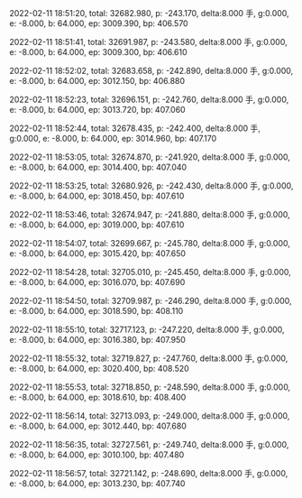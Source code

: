 2022-02-11 18:51:20, total: 32682.980, p: -243.170, delta:8.000 手, g:0.000, e: -8.000, b: 64.000, ep: 3009.390, bp: 406.570

2022-02-11 18:51:41, total: 32691.987, p: -243.580, delta:8.000 手, g:0.000, e: -8.000, b: 64.000, ep: 3009.300, bp: 406.610

2022-02-11 18:52:02, total: 32683.658, p: -242.890, delta:8.000 手, g:0.000, e: -8.000, b: 64.000, ep: 3012.150, bp: 406.880

2022-02-11 18:52:23, total: 32696.151, p: -242.760, delta:8.000 手, g:0.000, e: -8.000, b: 64.000, ep: 3013.720, bp: 407.060

2022-02-11 18:52:44, total: 32678.435, p: -242.400, delta:8.000 手, g:0.000, e: -8.000, b: 64.000, ep: 3014.960, bp: 407.170

2022-02-11 18:53:05, total: 32674.870, p: -241.920, delta:8.000 手, g:0.000, e: -8.000, b: 64.000, ep: 3014.400, bp: 407.040

2022-02-11 18:53:25, total: 32680.926, p: -242.430, delta:8.000 手, g:0.000, e: -8.000, b: 64.000, ep: 3018.450, bp: 407.610

2022-02-11 18:53:46, total: 32674.947, p: -241.880, delta:8.000 手, g:0.000, e: -8.000, b: 64.000, ep: 3019.000, bp: 407.610

2022-02-11 18:54:07, total: 32699.667, p: -245.780, delta:8.000 手, g:0.000, e: -8.000, b: 64.000, ep: 3015.420, bp: 407.650

2022-02-11 18:54:28, total: 32705.010, p: -245.450, delta:8.000 手, g:0.000, e: -8.000, b: 64.000, ep: 3016.070, bp: 407.690

2022-02-11 18:54:50, total: 32709.987, p: -246.290, delta:8.000 手, g:0.000, e: -8.000, b: 64.000, ep: 3018.590, bp: 408.110

2022-02-11 18:55:10, total: 32717.123, p: -247.220, delta:8.000 手, g:0.000, e: -8.000, b: 64.000, ep: 3016.380, bp: 407.950

2022-02-11 18:55:32, total: 32719.827, p: -247.760, delta:8.000 手, g:0.000, e: -8.000, b: 64.000, ep: 3020.400, bp: 408.520

2022-02-11 18:55:53, total: 32718.850, p: -248.590, delta:8.000 手, g:0.000, e: -8.000, b: 64.000, ep: 3018.610, bp: 408.400

2022-02-11 18:56:14, total: 32713.093, p: -249.000, delta:8.000 手, g:0.000, e: -8.000, b: 64.000, ep: 3012.440, bp: 407.680

2022-02-11 18:56:35, total: 32727.561, p: -249.740, delta:8.000 手, g:0.000, e: -8.000, b: 64.000, ep: 3010.100, bp: 407.480

2022-02-11 18:56:57, total: 32721.142, p: -248.690, delta:8.000 手, g:0.000, e: -8.000, b: 64.000, ep: 3013.230, bp: 407.740